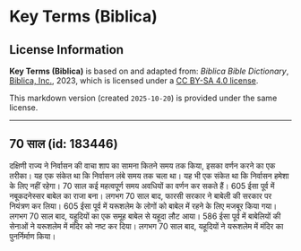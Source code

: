 # Key Terms (Biblica)

## License Information

**Key Terms (Biblica)** is based on and adapted from: _Biblica Bible Dictionary_, [Biblica, Inc.](https://www.biblica.com/), 2023, which is licensed under a [CC BY-SA 4.0 license](https://creativecommons.org/licenses/by-sa/4.0/legalcode.en).

This markdown version (created `2025-10-20`) is provided under the same license.



--------------------------------

## 70 साल (id: 183446)

दक्षिणी राज्य ने निर्वासन की वाचा शाप का सामना कितने समय तक किया, इसका वर्णन करने का एक तरीका। यह एक संकेत था कि निर्वासन लंबे समय तक चला था। यह भी एक संकेत था कि निर्वासन हमेशा के लिए नहीं रहेगा। 70 साल कई महत्वपूर्ण समय अवधियों का वर्णन कर सकते हैं। 605 ईसा पूर्व में नबूकदनेस्सर बाबेल का राजा बना। लगभग 70 साल बाद, फारसी सरकार ने बाबेली की सरकार पर नियंत्रण कर लिया। 605 ईसा पूर्व में यरूशलेम के लोगों को बाबेल में रहने के लिए मजबूर किया गया। लगभग 70 साल बाद, यहूदियों का एक समूह बाबेल से यहूदा लौट आया। 586 ईसा पूर्व में बाबेलियों की सेनाओं ने यरूशलेम में मंदिर को नष्ट कर दिया। लगभग 70 साल बाद, यहूदियों ने यरूशलेम में मंदिर का पुनर्निर्माण किया।


